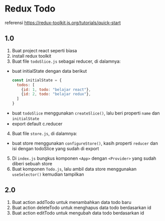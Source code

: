 # Redux Todo

referensi https://redux-toolkit.js.org/tutorials/quick-start

## 1.0
1. Buat project react seperti biasa
2. install redux toolkit
3. Buat file `todoSlice.js` sebagai reducer, di dalamnya: 
  - buat initialState dengan data berikut
    ```js
    const initialState = {
      todos: [
        {id: 1, todo: "belajar react"},
        {id: 2, todo: "belajar redux"},
      ]
    }
    ```
  - buat `todoSlice` menggunakan `createSlice()`, lalu beri properti `name` dan `initialState`
  - export default c.reducer
4. Buat file `store.js`, di dalamnya:
  - buat store menggunakan `configureStore()`, kasih properti `reducer` dan isi dengan todoSlice yang sudah di export
5. Di `index.js` bungkus komponen `<App>` dengan `<Provider>` yang sudah diberi sebuah store
6. Buat komponen `Todo.js`, lalu ambil data store menggunakan `useSelector()` kemudian tampilkan

## 2.0
1. Buat action addTodo untuk menambahkan data todo baru
2. Buat action deleteTodo untuk menghapus data todo berdasarkan id
3. Buat action editTodo untuk mengubah data todo berdasarkan id

